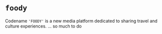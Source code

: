 # `foody`
Codename `'FOODY'` is a new media platform dedicated to sharing travel and culture experiences.
... so much to do